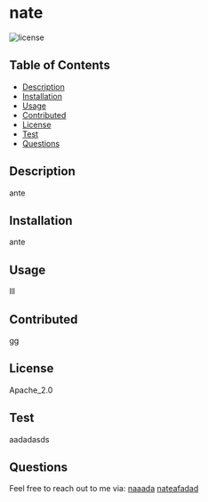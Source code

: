 
  # nate
  ![license](https://img.shields.io/badge/license-Apache_2.0-important.svg)
  ## Table of Contents
  * [Description](#description)
  * [Installation](#installations)
  * [Usage](#usage)
  * [Contributed](#contributed)
  * [License](#license)
  * [Test](#test)
  * [Questions](#questions)
  ## Description
  ante
  ## Installation
  ante
  ## Usage 
  lll
  ## Contributed 
  gg
  ## License 
  Apache_2.0
  ## Test 
  aadadasds
  ## Questions
  Feel free to reach out to me via:
  [naaada](https://github.com/naaada)
  [nateafadad](mailto:nateafadad)
  